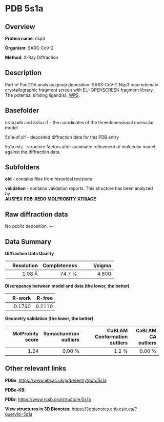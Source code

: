 # PDB 5s1a

## Overview

**Protein name**: nsp3

**Organism**: SARS-CoV-2

**Method**: X-Ray Diffraction

## Description

Part of PanDDA analysis group deposition. SARS-CoV-2 Nsp3 macrodomain crystallographic fragment screen with EU-OPENSCREEN fragment library. The potential binding ligand(s): [WPS](https://www.rcsb.org/ligand/WPS).

## Basefolder

5s1a.pdb and 5s1a.cif - the coordinates of the threedimensional molecular model

5s1a-sf.cif - deposited diffraction data for this PDB entry

5s1a.mtz - structure factors after automatic refinement of molecular model against the diffraction data.

## Subfolders



**old** - contains files from historical revisions

**validation** - contains validation reports. This structure has been analyzed by <br>[**AUSPEX**](https://github.com/thorn-lab/coronavirus_structural_task_force/tree/master/pdb/nsp3/SARS-CoV-2/5s1a/validation/auspex) [**PDB-REDO**](https://github.com/thorn-lab/coronavirus_structural_task_force/tree/master/pdb/nsp3/SARS-CoV-2/5s1a/validation/pdb-redo) [**MOLPROBITY**](https://github.com/thorn-lab/coronavirus_structural_task_force/tree/master/pdb/nsp3/SARS-CoV-2/5s1a/validation/molprobity) [**XTRIAGE**](https://github.com/thorn-lab/coronavirus_structural_task_force/blob/master/pdb/nsp3/SARS-CoV-2/5s1a/validation/Xtriage_output.log)   



## Raw diffraction data

No public deposition. --<br> 

## Data Summary
**Diffraction Data Quality**

|   | Resolution | Completeness| I/sigma |
|---|-------------:|----------------:|--------------:|
|   |1.08 Å|74.7  %|<img width=50/>4.800|

**Discrepancy between model and data (the lower, the better)**

|   | **R-work**| **R-free**   
|---|-------------:|----------------:|           
||  0.1760|  0.2110|

**Geometry validation (the lower, the better)**

|   |**MolProbity<br>score**| **Ramachandran<br>outliers** | **CaBLAM<br>Conformation outliers** | **CaBLAM<br>CA outliers** |
|---|-------------:|----------------:|----------------:|----------------:|
||  1.24|  0.00 %|1.2 %|0.00 %|

 

 



## Other relevant links 
**PDBe**:  https://www.ebi.ac.uk/pdbe/entry/pdb/5s1a

**PDBe-KB**:  
 
**PDBr**: https://www.rcsb.org/structure/5s1a 

**View structures in 3D Bionotes**: https://3dbionotes.cnb.csic.es/?queryId=5s1a


